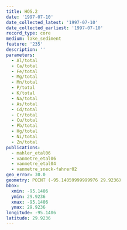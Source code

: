```yaml
---
title: HOS.2
date: '1997-07-10'
date_collected_latest: '1997-07-10'
date_collected_earliest: '1997-07-10'
record_type: core
medium: lake_sediment
feature: '235'
description: ''
parameters:
  - Al/total
  - Ca/total
  - Fe/total
  - Mg/total
  - Mn/total
  - P/total
  - K/total
  - Na/total
  - As/total
  - Cd/total
  - Cr/total
  - Cu/total
  - Pb/total
  - Hg/total
  - Ni/total
  - Zn/total
publications:
  - mahler_etal06
  - vanmetre_etal06
  - vanmetre_etal04
  - vanmetre_sneck-fahrer02
geo_error: 30.0
geometry: POINT (-95.14059999999976 29.9236)
bbox:
  xmin: -95.1406
  ymin: 29.9236
  xmax: -95.1406
  ymax: 29.9236
longitude: -95.1406
latitude: 29.9236
---
```

